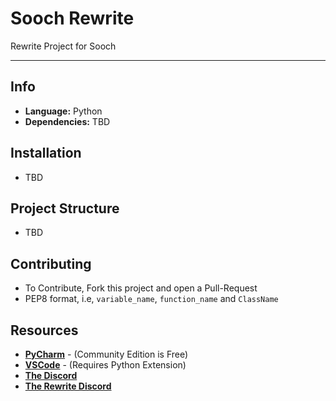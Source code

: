 Sooch Rewrite
==========================

<!-- Add Description of Project Here -->
Rewrite Project for Sooch

--------------------------

## Info
- **Language:** Python
- **Dependencies:** TBD

## Installation
- TBD

## Project Structure
- TBD

## Contributing
- To Contribute, Fork this project and open a Pull-Request
- PEP8 format, i.e, `variable_name`, `function_name` and `ClassName`

## Resources
- **[PyCharm](https://www.jetbrains.com/pycharm/download/)** - (Community Edition is Free)
- **[VSCode](https://code.visualstudio.com/download)** - (Requires Python Extension)
- **[The Discord](https://discord.gg/jNbfCmv)**
- **[The Rewrite Discord](https://discord.gg/pFZAKhtcMF)**
